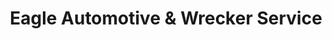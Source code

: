 ---
title: "Eagle Automotive & Wrecker Service"
url: /statesboro/eagle-automotive-und-wrecker-service/
shop: Autowerkstatt
---